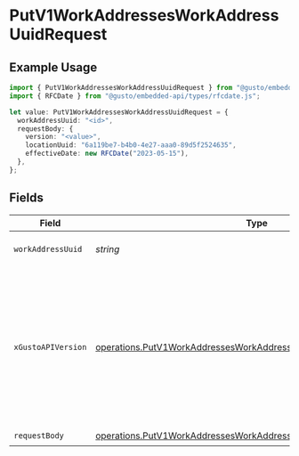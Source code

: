 # PutV1WorkAddressesWorkAddressUuidRequest

## Example Usage

```typescript
import { PutV1WorkAddressesWorkAddressUuidRequest } from "@gusto/embedded-api/models/operations/putv1workaddressesworkaddressuuid.js";
import { RFCDate } from "@gusto/embedded-api/types/rfcdate.js";

let value: PutV1WorkAddressesWorkAddressUuidRequest = {
  workAddressUuid: "<id>",
  requestBody: {
    version: "<value>",
    locationUuid: "6a119be7-b4b0-4e27-aaa0-89d5f2524635",
    effectiveDate: new RFCDate("2023-05-15"),
  },
};
```

## Fields

| Field                                                                                                                                                                                                                        | Type                                                                                                                                                                                                                         | Required                                                                                                                                                                                                                     | Description                                                                                                                                                                                                                  |
| ---------------------------------------------------------------------------------------------------------------------------------------------------------------------------------------------------------------------------- | ---------------------------------------------------------------------------------------------------------------------------------------------------------------------------------------------------------------------------- | ---------------------------------------------------------------------------------------------------------------------------------------------------------------------------------------------------------------------------- | ---------------------------------------------------------------------------------------------------------------------------------------------------------------------------------------------------------------------------- |
| `workAddressUuid`                                                                                                                                                                                                            | *string*                                                                                                                                                                                                                     | :heavy_check_mark:                                                                                                                                                                                                           | The UUID of the work address                                                                                                                                                                                                 |
| `xGustoAPIVersion`                                                                                                                                                                                                           | [operations.PutV1WorkAddressesWorkAddressUuidHeaderXGustoAPIVersion](../../models/operations/putv1workaddressesworkaddressuuidheaderxgustoapiversion.md)                                                                     | :heavy_minus_sign:                                                                                                                                                                                                           | Determines the date-based API version associated with your API call. If none is provided, your application's [minimum API version](https://docs.gusto.com/embedded-payroll/docs/api-versioning#minimum-api-version) is used. |
| `requestBody`                                                                                                                                                                                                                | [operations.PutV1WorkAddressesWorkAddressUuidRequestBody](../../models/operations/putv1workaddressesworkaddressuuidrequestbody.md)                                                                                           | :heavy_check_mark:                                                                                                                                                                                                           | N/A                                                                                                                                                                                                                          |
